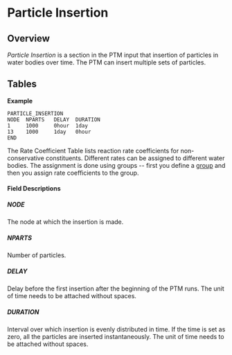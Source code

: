 # Particle Insertion

## Overview

*Particle Insertion* is a section in the PTM input that insertion of
particles in water bodies over time. The PTM can insert multiple sets of
particles.

## Tables

<div class="code panel pdl" style="border-width: 1px;">

<div class="codeHeader panelHeader pdl"
style="border-bottom-width: 1px;">

**Example**

</div>

<div class="codeContent panelContent pdl">

``` text
PARTICLE_INSERTION 
NODE  NPARTS   DELAY  DURATION     
1     1000     0hour  1day     
13    1000     1day   0hour     
END
```

</div>

</div>

  

The Rate Coefficient Table lists reaction rate coefficients for
non-conservative constituents. Different rates can be assigned to
different water bodies. The assignment is done using groups -- first you
define a [group](https://dwrnpmsweb0110/group.html) and then you assign
rate coefficients to the group.

#### Field Descriptions

##### NODE

The node at which the insertion is made.

##### NPARTS

Number of particles.

##### DELAY

Delay before the first insertion after the beginning of the PTM runs.
The unit of time needs to be attached without spaces.

##### DURATION

Interval over which insertion is evenly distributed in time. If the time
is set as zero, all the particles are inserted instantaneously. The unit
of time needs to be attached without spaces.

<div style="page-break-before:always;">

</div>

  

  

  
